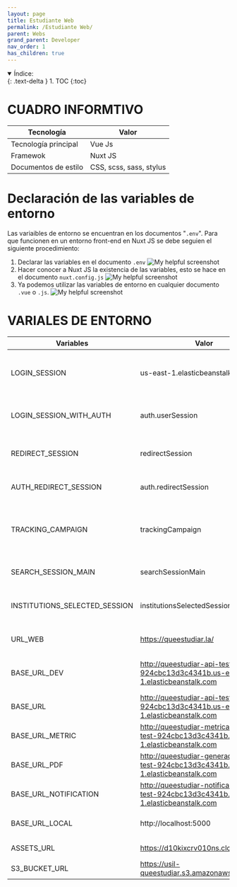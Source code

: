 ```yaml
---
layout: page
title: Estudiante Web
permalink: /Estudiante Web/
parent: Webs
grand_parent: Developer
nav_order: 1
has_children: true
---
```


<details open markdown="block">
  <summary>
    Índice:
  </summary>
  {: .text-delta }
1. TOC
{:toc}
</details>

# CUADRO INFORMTIVO

| Tecnología      | Valor |
| ----------- | ----------- |
| Tecnología principal      | Vue Js       |
| Framewok   | Nuxt JS        |
| Documentos de estilo | CSS, scss, sass, stylus |

# Declaración de las variables de entorno
Las variaibles de entorno se encuentran en los documentos "`.env`". Para que funcionen en un entorno front-end en Nuxt JS se debe seguien el siguiente procedimiento:
  1. Declarar las variables en el documento `.env`
    ![My helpful screenshot](https://cdn.discordapp.com/attachments/955522800918085684/1013780078934642708/unknown.png)
  1. Hacer conocer a Nuxt JS la existencia de las variables, esto se hace en el documento `nuxt.config.js`
    ![My helpful screenshot](https://cdn.discordapp.com/attachments/955522800918085684/1013781170686791701/unknown.png)
  1. Ya podemos utilizar las variables de entorno en cualquier documento `.vue` o `.js`.
    ![My helpful screenshot](https://cdn.discordapp.com/attachments/955522800918085684/1013781700922327150/unknown.png)

# VARIALES DE ENTORNO

| Variables                   | Valor                                 | Descripción |
| -----------                 | -----------                           | ----------- |
| LOGIN_SESSION                | us-east-1.elasticbeanstalk.com       | Nombre de la variable de sesión almacenada como cookie |
| LOGIN_SESSION_WITH_AUTH            | auth.userSession                      | Variable de la sesión iniciada (estático) |
| REDIRECT_SESSION           | redirectSession                     | Variable para redirigir sesión (estático)|
| AUTH_REDIRECT_SESSION | auth.redirectSession           | Variable se redirección a autenticación |
| TRACKING_CAMPAIGN                  | trackingCampaign                       | Nombre del dominio donde se guardará la sesión iniciada. |
| SEARCH_SESSION_MAIN                         | searchSessionMain           | Variable para buscar la sesión inicial. |
| INSTITUTIONS_SELECTED_SESSION                      | institutionsSelectedSession               | Iformación de la institución del lestudiante. |
| URL_WEB                | https://queestudiar.la/                 | Link en ambiente de producción |
| BASE_URL_DEV                   | http://queestudiar-api-test-924cbc13d3c4341b.us-east-1.elasticbeanstalk.com | Url de la api principal en modo de desarrollo |
| BASE_URL                   | http://queestudiar-api-test-924cbc13d3c4341b.us-east-1.elasticbeanstalk.com | Url de la api principal |
| BASE_URL_METRIC                   | http://queestudiar-metricas-api-test-924cbc13d3c4341b.us-east-1.elasticbeanstalk.com | Url de la api de métricas |
| BASE_URL_PDF                   | http://queestudiar-generador-api-test-924cbc13d3c4341b.us-east-1.elasticbeanstalk.com | Url de la api generador de PDF|
| BASE_URL_NOTIFICATION                   | http://queestudiar-notificacion-api-test-924cbc13d3c4341b.us-east-1.elasticbeanstalk.com | Url de la api de notificaciones|
| BASE_URL_LOCAL                   | http://localhost:5000 | Url de la api principal en local |
| ASSETS_URL                   | https://d10kixcrv010ns.cloudfront.net | Url de los assest|
| S3_BUCKET_URL                   | https://usil-queestudiar.s3.amazonaws.com | Url de los assest|


<!-- # ACCIONES NECESARIAS

Como el proyecto requiere de recursos del bucket de S3, se tendrá que cambiar la ruta de todos los lugares en donce se utilicen estor recursos, para ello, en el editor de código que utilice, copiar el texto `https://queestudiar.s3.us-west-2` en el buscador, de la siguiente manera:

  ![My helpful screenshot](https://cdn.discordapp.com/attachments/955522800918085684/1041743059211268146/image.png)

Y en el segundo casillero, reemplasar por la url del bucket propio de queestudiar en USIL: 

  ![My helpful screenshot](https://cdn.discordapp.com/attachments/955522800918085684/1041743499126648902/image.png)

Y finalmente dar click en el botón de "Replace all":

  ![My helpful screenshot](https://cdn.discordapp.com/attachments/955522800918085684/1041743856108060832/image.png)

Eso remplazará todas las url del bucket de la empresa queestudiar por el link del bucket que USIL asignó al proyecto de queestudiar en su cuenta de AWS.
 -->